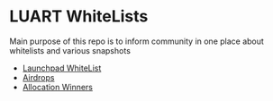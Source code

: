 # LUART WhiteLists

Main purpose of this repo is to inform community in one place about whitelists and various snapshots


* [Launchpad WhiteList](launchpad/README.md)
* [Airdrops](airdrop/README.md)
* [Allocation Winners](allocation/README.md)
